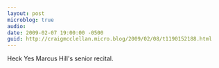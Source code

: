 ```yaml
---
layout: post
microblog: true
audio: 
date: 2009-02-07 19:00:00 -0500
guid: http://craigmcclellan.micro.blog/2009/02/08/t1190152188.html
---
```

Heck Yes Marcus Hill's senior recital.
